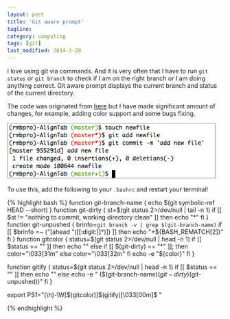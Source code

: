 ```yaml
---
layout: post
title: 'Git aware prompt'
tagline: 
category: computing
tags: [git]
last_modified: 2014-3-29
---
```


I love using git via commands. And it is very often that I have to run `git status` or `git branch` to check if I am on the right branch or I am doing anything correct. Git aware prompt displays the current branch and status of the current directory.

The code was originated from [here](http://bytebaker.com/2012/01/09/show-git-information-in-your-prompt/) but I have made significant amount of changes, for example, adding color support and some bugs fixing.


<img src="/assets/images/git.png" style="border:1px solid grey">


To use this, add the following to your `.bashrc` and restart your terminal!


{% highlight bash %}
function git-branch-name
{
    echo $(git symbolic-ref HEAD --short)
}
function git-dirty {
    st=$(git status 2>/dev/null | tail -n 1)
    if [[ $st != "nothing to commit, working directory clean" ]]
    then
        echo "*"
    fi
}
function git-unpushed {
    brinfo=`git branch -v | grep $(git-branch-name)`
    if [[ $brinfo =~ ("[ahead "([[:digit:]]*)]) ]]
    then
        echo "+${BASH_REMATCH[2]}"
    fi
}
function gitcolor {
    status=$(git status 2>/dev/null | head -n 1)
    if [[ $status == "" ]]
    then
        echo ""
    else
        if [[ $(git-dirty) == "*" ]];
        then
            color="\033[31m"
        else
            color="\033[32m"
        fi
        echo -e "${color}"
    fi
}

function gitify {
    status=$(git status 2>/dev/null | head -n 1)
    if [[ $status == "" ]]
    then
        echo ""
    else
        echo -e " ($(git-branch-name)$(git-dirty)$(git-unpushed))"
    fi
}

export PS1="(\h)-\W\[\$(gitcolor)\]\$(gitify)\[\033[00m\]\$ "

{% endhighlight %}
